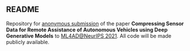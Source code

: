 ## README

Repository for [anonymous submission](https://anonymous.4open.science/dashboard) of the paper **Compressing Sensor Data for Remote Assistance of Autonomous Vehicles using Deep Generative Models** to [ML4AD@NeurIPS 2021](https://ml4ad.github.io/). All code will be made publicly available.
